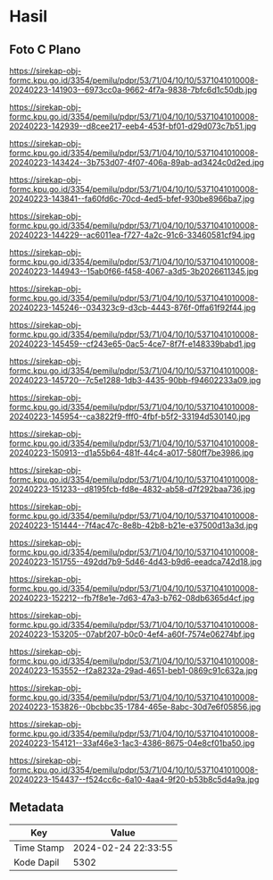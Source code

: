 # Hasil

## Foto C Plano

https://sirekap-obj-formc.kpu.go.id/3354/pemilu/pdpr/53/71/04/10/10/5371041010008-20240223-141903--6973cc0a-9662-4f7a-9838-7bfc6d1c50db.jpg

https://sirekap-obj-formc.kpu.go.id/3354/pemilu/pdpr/53/71/04/10/10/5371041010008-20240223-142939--d8cee217-eeb4-453f-bf01-d29d073c7b51.jpg

https://sirekap-obj-formc.kpu.go.id/3354/pemilu/pdpr/53/71/04/10/10/5371041010008-20240223-143424--3b753d07-4f07-406a-89ab-ad3424c0d2ed.jpg

https://sirekap-obj-formc.kpu.go.id/3354/pemilu/pdpr/53/71/04/10/10/5371041010008-20240223-143841--fa60fd6c-70cd-4ed5-bfef-930be8966ba7.jpg

https://sirekap-obj-formc.kpu.go.id/3354/pemilu/pdpr/53/71/04/10/10/5371041010008-20240223-144229--ac6011ea-f727-4a2c-91c6-33460581cf94.jpg

https://sirekap-obj-formc.kpu.go.id/3354/pemilu/pdpr/53/71/04/10/10/5371041010008-20240223-144943--15ab0f66-f458-4067-a3d5-3b2026611345.jpg

https://sirekap-obj-formc.kpu.go.id/3354/pemilu/pdpr/53/71/04/10/10/5371041010008-20240223-145246--034323c9-d3cb-4443-876f-0ffa61f92f44.jpg

https://sirekap-obj-formc.kpu.go.id/3354/pemilu/pdpr/53/71/04/10/10/5371041010008-20240223-145459--cf243e65-0ac5-4ce7-8f7f-e148339babd1.jpg

https://sirekap-obj-formc.kpu.go.id/3354/pemilu/pdpr/53/71/04/10/10/5371041010008-20240223-145720--7c5e1288-1db3-4435-90bb-f94602233a09.jpg

https://sirekap-obj-formc.kpu.go.id/3354/pemilu/pdpr/53/71/04/10/10/5371041010008-20240223-145954--ca3822f9-fff0-4fbf-b5f2-33194d530140.jpg

https://sirekap-obj-formc.kpu.go.id/3354/pemilu/pdpr/53/71/04/10/10/5371041010008-20240223-150913--d1a55b64-481f-44c4-a017-580ff7be3986.jpg

https://sirekap-obj-formc.kpu.go.id/3354/pemilu/pdpr/53/71/04/10/10/5371041010008-20240223-151233--d8195fcb-fd8e-4832-ab58-d7f292baa736.jpg

https://sirekap-obj-formc.kpu.go.id/3354/pemilu/pdpr/53/71/04/10/10/5371041010008-20240223-151444--7f4ac47c-8e8b-42b8-b21e-e37500d13a3d.jpg

https://sirekap-obj-formc.kpu.go.id/3354/pemilu/pdpr/53/71/04/10/10/5371041010008-20240223-151755--492dd7b9-5d46-4d43-b9d6-eeadca742d18.jpg

https://sirekap-obj-formc.kpu.go.id/3354/pemilu/pdpr/53/71/04/10/10/5371041010008-20240223-152212--fb7f8e1e-7d63-47a3-b762-08db6365d4cf.jpg

https://sirekap-obj-formc.kpu.go.id/3354/pemilu/pdpr/53/71/04/10/10/5371041010008-20240223-153205--07abf207-b0c0-4ef4-a60f-7574e06274bf.jpg

https://sirekap-obj-formc.kpu.go.id/3354/pemilu/pdpr/53/71/04/10/10/5371041010008-20240223-153552--f2a8232a-29ad-4651-beb1-0869c91c632a.jpg

https://sirekap-obj-formc.kpu.go.id/3354/pemilu/pdpr/53/71/04/10/10/5371041010008-20240223-153826--0bcbbc35-1784-465e-8abc-30d7e6f05856.jpg

https://sirekap-obj-formc.kpu.go.id/3354/pemilu/pdpr/53/71/04/10/10/5371041010008-20240223-154121--33af46e3-1ac3-4386-8675-04e8cf01ba50.jpg

https://sirekap-obj-formc.kpu.go.id/3354/pemilu/pdpr/53/71/04/10/10/5371041010008-20240223-154437--f524cc6c-6a10-4aa4-9f20-b53b8c5d4a9a.jpg


## Metadata

| Key        | Value               |
| ---------- | ------------------- |
| Time Stamp | 2024-02-24 22:33:55 |
| Kode Dapil | 5302                |



